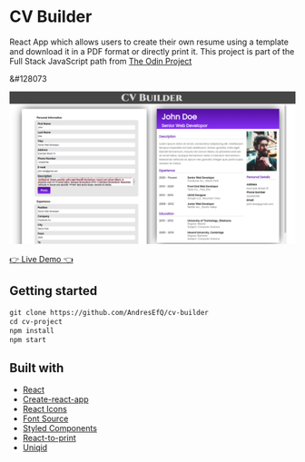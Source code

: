 # CV Builder

React App which allows users to create their own resume using a template and download it in a PDF format or directly print it. This project is part of the Full Stack JavaScript path from [The Odin Project](https://www.theodinproject.com/paths/full-stack-javascript) 

&#128073

![App Example](https://github.com/AndresEfQ/cv-builder/blob/main/src/images/cv-project-example.png)

[:point_right: Live Demo :point_left:](https://andresefq.github.io/cv-builder/)

## Getting started

```
git clone https://github.com/AndresEfQ/cv-builder
cd cv-project
npm install
npm start
```

## Built with

- [React](https://reactjs.org/)
- [Create-react-app](https://create-react-app.dev/)
- [React Icons](https://www.npmjs.com/package/react-icons)
- [Font Source](https://fontsource.org/docs/introduction)
- [Styled Components](https://styled-components.com/)
- [React-to-print](https://www.npmjs.com/package/react-to-print)
- [Uniqid](https://www.npmjs.com/package/uniqid)
